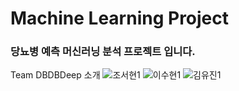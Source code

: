 # Machine Learning Project
### 당뇨병 예측 머신러닝 분석 프로젝트 입니다.


Team DBDBDeep 소개
![조서현1](https://github.com/seohyuny/ml_project/assets/154740829/e7dcdf66-2e00-4e8b-92b8-d5323daef6d0?s=100)
![이수현1](https://github.com/seohyuny/ml_project/assets/154740829/3d0f5ab6-bbb1-485b-acb0-cd83d932e40e?s=300)
![김유진1](https://github.com/seohyuny/ml_project/assets/154740829/7ccb7c28-b74e-4889-b34b-3ff135107015?s=300)

